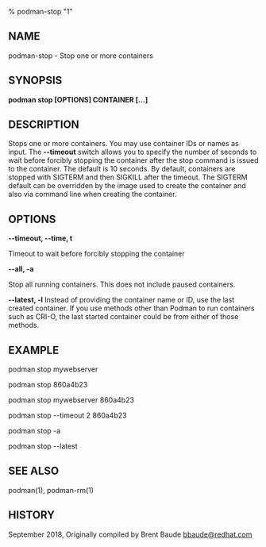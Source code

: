 % podman-stop "1"

## NAME
podman\-stop - Stop one or more containers

## SYNOPSIS
**podman stop [OPTIONS] CONTAINER [...]**

## DESCRIPTION
Stops one or more containers.  You may use container IDs or names as input. The **--timeout** switch
allows you to specify the number of seconds to wait before forcibly stopping the container after the stop command
is issued to the container. The default is 10 seconds. By default, containers are stopped with SIGTERM
and then SIGKILL after the timeout. The SIGTERM default can be overridden by the image used to create the
container and also via command line when creating the container.

## OPTIONS

**--timeout, --time, t**

Timeout to wait before forcibly stopping the container

**--all, -a**

Stop all running containers.  This does not include paused containers.

**--latest, -l**
Instead of providing the container name or ID, use the last created container. If you use methods other than Podman
to run containers such as CRI-O, the last started container could be from either of those methods.

## EXAMPLE

podman stop mywebserver

podman stop 860a4b23

podman stop mywebserver 860a4b23

podman stop --timeout 2 860a4b23

podman stop -a

podman stop --latest

## SEE ALSO
podman(1), podman-rm(1)

## HISTORY
September 2018, Originally compiled by Brent Baude <bbaude@redhat.com>
